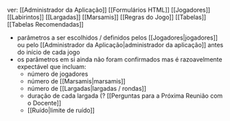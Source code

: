 ver: 
	[[Administrador da Aplicação]]
	[[Formulários HTML]]
	[[Jogadores]]
	[[Labirintos]]
	[[Largadas]]
	[[Marsamis]]
	[[Regras do Jogo]]
	[[Tabelas]]
	[[Tabelas Recomendadas]]

- parâmetros a ser escolhidos / definidos pelos [[Jogadores|jogadores]] ou pelo [[Administrador da Aplicação|administrador da aplicação]] antes do início de cada jogo
- os parâmetros em si ainda não foram confirmados mas é razoavelmente expectável que incluam:
	- número de jogadores
	- número de [[Marsamis|marsamis]]
	- número de [[Largadas|largadas / rondas]]
	- duração de cada largada (? [[Perguntas para a Próxima Reunião com o Docente]]
	- [[Ruído|limite de ruído]]
